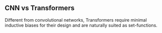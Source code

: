 ## CNN vs Transformers
Different from convolutional networks, Transformers require minimal inductive biases for their design and are naturally suited as set-functions.
